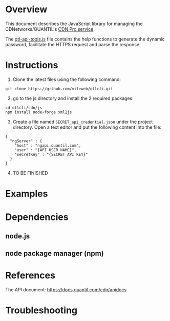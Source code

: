# Overview

This document describes the JavaScript library for managing the CDNetworks/QUANTIL's [CDN Pro service](https://www.cdnetworks.com/cdn360/).

The [qtl-api-tools.js](qtl-api-tools.js) file contains the help functions to generate the dynamic password, facilitate the HTTPS request and parse the response.

# Instructions
1. Clone the latest files using the following command:
```
git clone https://github.com/mileweb/qtlcli.git
```
2. go to the js directory and install the 2 required packages:
```
cd qtlcli/cdn/js
npm install node-forge xml2js
```
3. Create a file  named `SECRET_api_credential.json` under the project directory. Open a text editor and put the following content into the file:
```
{
  "ngServer" : { 
    "host" : "ngapi.quantil.com",
    "user" : "{API USER NAME}",
    "secretKey" : "{SECRET API KEY}"
  }
}
```
4. TO BE FINISHED

# Examples


# Dependencies
## node.js
## node package manager (npm)

# References
The API document: https://docs.quantil.com/cdn/apidocs

# Troubleshooting
